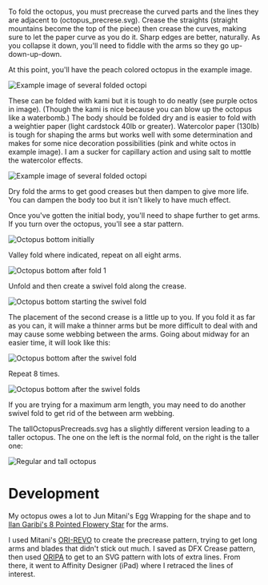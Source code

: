 To fold the octopus, you must precrease the curved parts and the lines they are adjacent to (octopus_precrese.svg). Crease the straights (straight mountains become the top of the piece) then crease the curves, making sure to let the paper curve as you do it. Sharp edges are better, naturally. As you collapse it down, you'll need to fiddle with the arms so they go up-down-up-down. 

At this point, you'll have the peach colored octopus in the example image. 

![Example image of several folded octopi](pics/octos_example.jpeg "Ignore the green one")

These can be folded with kami but it is tough to do neatly (see purple octos in image). (Though the kami is nice because you can blow up the octopus like a waterbomb.) The body should be folded dry and is easier to fold with a weightier paper (light cardstock 40lb or greater). Watercolor paper (130lb) is tough for shaping the arms but works well with some determination and makes for some nice decoration possibilities (pink and white octos in example image). I am a sucker for capillary action and using salt to mottle the watercolor effects.

![Example image of several folded octopi](pics/WaterColorPaperPaintedOctos.jpeg)


Dry fold the arms to get good creases but then dampen to give more life. You can dampen the body too but it isn't likely to have much effect.

Once you've gotten the initial body, you'll need to shape further to get arms. If you turn over the octopus, you'll see a star pattern.

![Octopus bottom initially](pics/octo-arm1.png "Octopus bottom")

Valley fold where indicated, repeat on all eight arms.

![Octopus bottom after fold 1](pics/octo-arm2.png "Octopus bottom after first crease")

Unfold and then create a swivel fold along the crease.

![Octopus bottom starting the swivel fold](pics/octo-arm3.png "Octopus bottom starting swivel fold")

The placement of the second crease is a little up to you. If you fold it as far as you can, it will make a thinner arms but be more difficult to deal with and may cause some webbing between the arms. Going about midway for an easier time, it will look like this:

![Octopus bottom after the swivel fold](pics/octo-arm4.png "Octopus bottom finished swivel fold")

Repeat 8 times.

![Octopus bottom after the swivel folds](pics/octo-arm5.png "Octopus bottom finished swivel folds")

If you are trying for a maximum arm length, you may need to do another swivel fold to get rid of the between arm webbing.

The tallOctopusPrecreads.svg has a slightly different version leading to a taller octopus. The one on the left is the normal fold, on the right is the taller one:

![Regular and tall octopus](pics/NormalAndTallOcto.jpeg "Regular octopus (left) and tall (right)")


# Development 
My octopus owes a lot to Jun Mitani's Egg Wrapping for the shape and to [Ilan Garibi's 8 Pointed Flowery Star](https://origamiusa.org/thefold/article/diagrams-8-pointed-flowery-star) for the arms.

I used Mitani's [ORI-REVO](http://mitani.cs.tsukuba.ac.jp/origami_application/) to create the precrease pattern, trying to get long arms and blades that didn't stick out much. I saved as DFX Crease pattern, then used [ORIPA](http://mitani.cs.tsukuba.ac.jp/oripa/) to get to an SVG pattern with lots of extra lines. From there, it went to Affinity Designer (iPad) where I retraced the lines of interest. 

